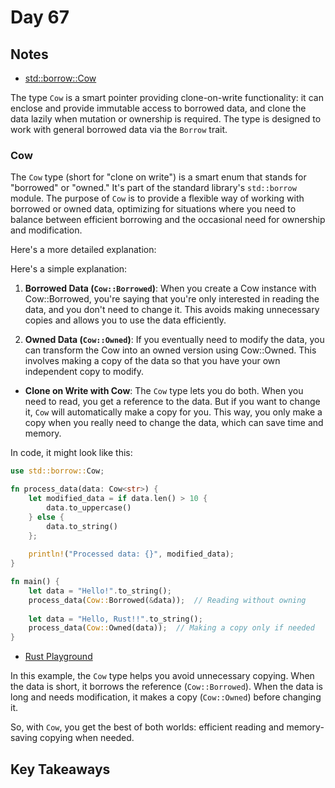 # Day 67

## Notes

- [std::borrow::Cow](https://doc.rust-lang.org/std/borrow/enum.Cow.html)

The type `Cow` is a smart pointer providing clone-on-write functionality: it can enclose and provide immutable access to borrowed data, and clone the data lazily when mutation or ownership is required. The type is designed to work with general borrowed data via the `Borrow` trait.

### Cow

The `Cow` type (short for "clone on write") is a smart enum that stands for "borrowed" or "owned." It's part of the standard library's `std::borrow` module. The purpose of `Cow` is to provide a flexible way of working with borrowed or owned data, optimizing for situations where you need to balance between efficient borrowing and the occasional need for ownership and modification.

Here's a more detailed explanation:

Here's a simple explanation:

1. **Borrowed Data (`Cow::Borrowed`)**:
When you create a Cow instance with Cow::Borrowed, you're saying that you're only interested in reading the data, and you don't need to change it. This avoids making unnecessary copies and allows you to use the data efficiently.

2. **Owned Data (`Cow::Owned`)**:
If you eventually need to modify the data, you can transform the Cow into an owned version using Cow::Owned. This involves making a copy of the data so that you have your own independent copy to modify.

- **Clone on Write with Cow**: The `Cow` type lets you do both. When you need to read, you get a reference to the data. But if you want to change it, `Cow` will automatically make a copy for you. This way, you only make a copy when you really need to change the data, which can save time and memory.

In code, it might look like this:

```rust
use std::borrow::Cow;

fn process_data(data: Cow<str>) {
    let modified_data = if data.len() > 10 {
        data.to_uppercase()
    } else {
        data.to_string()
    };
    
    println!("Processed data: {}", modified_data);
}

fn main() {
    let data = "Hello!".to_string();
    process_data(Cow::Borrowed(&data));  // Reading without owning
    
    let data = "Hello, Rust!!".to_string();
    process_data(Cow::Owned(data));  // Making a copy only if needed
}
```

- [Rust Playground](https://play.rust-lang.org/?version=stable&mode=debug&edition=2021&gist=b94dca29c334ad5736b3ed0793a70c91)

In this example, the `Cow` type helps you avoid unnecessary copying. When the data is short, it borrows the reference (`Cow::Borrowed`). When the data is long and needs modification, it makes a copy (`Cow::Owned`) before changing it.

So, with `Cow`, you get the best of both worlds: efficient reading and memory-saving copying when needed.

## Key Takeaways
